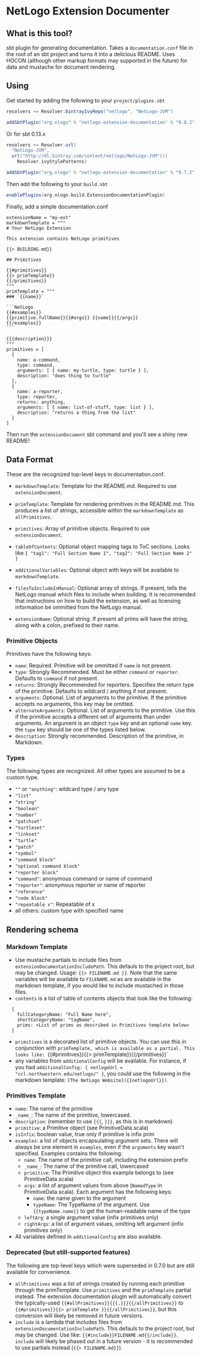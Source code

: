 # NetLogo Extension Documenter

## What is this tool?

sbt plugin for generating documentation.
Takes a `documentation.conf` file in the root of an sbt project and turns it into a delicious README.
Uses HOCON (although other markup formats may supported in the future) for data and
mustache for document rendering.

## Using

Get started by adding the following to your `project/plugins.sbt`

```scala
resolvers += Resolver.bintrayIvyRepo("netlogo", "NetLogo-JVM")

addSbtPlugin("org.nlogo" % "netlogo-extension-documentation" % "0.8.2")
```

Or for sbt 0.13.x

```scala
resolvers += Resolver.url(
  "NetLogo-JVM",
  url("http://dl.bintray.com/content/netlogo/NetLogo-JVM"))(
    Resolver.ivyStylePatterns)

addSbtPlugin("org.nlogo" % "netlogo-extension-documentation" % "0.7.2")
```

Then add the following to your `build.sbt`

```scala
enablePlugins(org.nlogo.build.ExtensionDocumentationPlugin)
```

Finally, add a simple documentation.conf

    extensionName = "my-ext"
    markdownTemplate = """
    # Your NetLogo Extension

    This extension contains NetLogo primitives

    {{> BUILDING.md}}

    ## Primitives

    {{#primitives}}
    {{> primTemplate}}
    {{/primitives}}
    """
    primTemplate = """
    ### `{{name}}`

    ```NetLogo
    {{#examples}}
    {{primitive.fullName}}{{#args}} {{name}}{{/args}}
    {{/examples}}
    ```

    {{{description}}}
    """
    primitives = [
      {
        name: a-command,
        type: command,
        arguments: [ { name: my-turtle, type: turtle } ],
        description: "does thing to turtle"
      },
      {
        name: a-reporter,
        type: reporter,
        returns: anything,
        arguments: [ { name: list-of-stuff, type: list } ],
        description: "returns a thing from the list"
      }
    ]

Then run the `extensionDocument` sbt command and you'll see a shiny new README!

## Data Format

These are the recognized top-level keys in documentation.conf.

* `markdownTemplate`: Template for the README.md. Required to use `extensionDocument`.

* `primTemplate`: Template for rendering primitives in the README.md. This produces a list of strings, accessible within the `markdownTemplate` as `allPrimitives`.

* `primitives`: Array of primitive objects. Required to use `extensionDocument`.

* `tableOfContents`: Optional object mapping tags to ToC sections. Looks like `{ "tag1": "Full Section Name 1", "tag2": "Full Section Name 2" }`

* `additionalVariables`: Optional object with keys will be available to `markdownTemplate`.

* `filesToIncludeInManual`: Optional array of strings. If present, tells the NetLogo manual which files to include when building. It is recommended that instructions on how to build the extension, as well as licensing information be ommitted from the NetLogo manual.

* `extensionName`: Optional string. If present all prims will have the string, along with a colon, prefixed to their name.

### Primitive Objects

Primitives have the following keys:

* `name`: Required. Primitive will be ommitted if `name` is not present.
* `type`: Strongly Recommended. Must be either `command` or `reporter`. Defaults to `command` if not present.
* `returns`: Strongly Recommended for reporters. Specifies the return type of the primitive. Defaults to wildcard / anything if not present.
* `arguments`: Optional. List of arguments to the primitive. If the primitive accepts no arguments, this key may be omitted.
* `alternateArguments`: Optional. List of arguments to the primitive. Use this if the primitive accepts a different set of arguments than under arguments.
  An argument is an object `type` key and an optional `name` key. the `type` key should be one of the types listed below.
* `description`: Strongly recommended. Description of the primitive, in Markdown.

### Types

The following types are recognized. All other types are assumed to be a custom type.

* `""` or `"anything"`: wildcard type / any type
* `"list"`
* `"string"`
* `"boolean"`
* `"number"`
* `"patchset"`
* `"turtleset"`
* `"linkset"`
* `"turtle"`
* `"patch"`
* `"symbol"`
* `"command block"`
* `"optional command block"`
* `"reporter block"`
* `"command"`: anonymous command or name of command
* `"reporter"`: anonymous reporter or name of reporter
* `"reference"`
* `"code block"`
* `"repeatable x"`: Repeatable of x
* all others: custom type with specified name

## Rendering schema

### Markdown Template

* Use mustache partials to include files from `extensionDocumentationIncludePath`. This defauls to the project root, but may be changed. Usage: `{{> FILENAME.md }}`. Note that the same variables will be available to `FILENAME.md` as are available in the markdown template, if you would like to include mustached in those files.
* `contents` is a list of table of contents objects that look like the following:
```
  {
    fullCategoryName: "Full Name here",
    shortCategoryName: "tagName",
    prims: <List of prims as described in Primitives template below>
  }
```
* `primitives` is a decorated list of primitive objects.  You can use this in conjunction with `primTemplate, which is available as a partial. This looks like: `{{#primitives}}{{> primTemplate}}{{/primitives}}`
* any variables from `additionalConfig` will be available. For instance, if you had `additionalConfig: { netlogoUrl = "ccl.northwestern.edu/netlogo/" }`, you could use the following in the markdown template: `[The NetLogo Website]({{netlogoUrl}})`.

### Primitives Template

* `name`: The name of the primitive
* `_name_`: The name of the primitive, lowercased.
* `description`: (remember to use `{{{`, `}}}`, as this is in markdown)
* `primitive`: a Primitive object (see PrimitiveData.scala)
* `isInfix`: boolean value, true only if primitive is infix prim
* `examples`: a list of objects encapsulating argument sets. There will always be one element in `examples`, even if the `arguments` key wasn't specified. Examples contains the following:
  * `name`: The name of the primitive call, including the extension prefix
  * `_name_`: The name of the primitive call, lowercased
  * `primitive`: The Primitive object this example belongs to (see PrimitiveData.scala)
  * `args`: a list of argument values from above (`NamedType` in PrimitiveData.scala). Each argument has the following keys:
    * `name`: the name given to the argument
    * `typeName`: The TypeName of the argument. Use `{{typeName.name}}` to get the human-readable name of the type
  * `leftArg`: a single argument value (infix primitives only)
  * `rightArgs`: a list of argument values, omitting left argument (infix primitives only)
* All variables defined in `additionalConfig` are also available.

### Deprecated (but still-supported features)

The following are top-level keys which were superseded in 0.7.0 but are still available for convenience.

* `allPrimitives` was a list of strings created by running each primitive through the primTemplate. Use `primitives` and the `primTemplate` partial instead. The extension documentation plugin will automatically convert the typically-used `{{#allPrimitives}}{{{.}}}{{/allPrimitives}}` to `{{#primitives}}{{> primTemplate }}{{/allPrimitives}}`, but this conversion will likely be removed in future versions.
* `include` is a lambda that includes files from `extensionDocumentationIncludePath`. This defauls to the project root, but may be changed. Use like: `{{#include}}FILENAME.md{{/include}}`. `include` will likely be phased out in a future version - it is recommended to use partials instead (`{{> FILENAME.md}}`).
